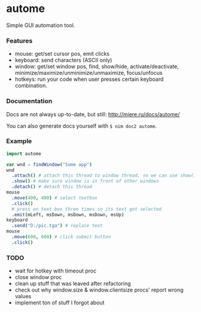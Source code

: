 # autome
Simple GUI automation tool.

### Features
* mouse: get/set cursor pos, emit clicks
* keyboard: send characters (ASCII only)
* window: get/set window pos, find, show/hide, activate/deactivate, minimize/maximize/unminimize/unmaximize, focus/unfocus
* hotkeys: run your code when user presses certain keyboard combination.

### Documentation
Docs are not always up-to-date, but still: http://miere.ru/docs/autome/

You can also generate docs yourself with `$ nim doc2 autome`.

### Example

```nim
import autome

var wnd = findWindow("Some app")
wnd
  .attach() # attach this thread to window thread, so we can use show()
  .show() # make sure window is in front of other windows
  .detach() # detach this thread
mouse
  .move(400, 400) # select textbox
  .click()
  # press on text box three times so its text got selected
  .emit(mLeft, msDown, msDown, msDown, msUp)
keyboard
  .send("D:/pic.tga") # replace text
mouse
  .move(600, 600) # click submit button
  .click()
```

### TODO
* wait for hotkey with timeout proc
* close window proc
* clean up stuff that was leaved after refactoring
* check out why window.size & window.clientsize procs' report wrong values
* implement ton of stuff I forgot about
